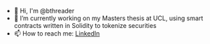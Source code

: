 - 👋 Hi, I'm @bthreader
- 🔭 I’m currently working on my Masters thesis at UCL, using smart contracts written in Solidity to tokenize securities
- 📫 How to reach me: [LinkedIn](https://www.linkedin.com/in/ben-threader/)
